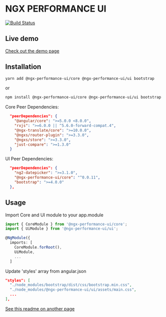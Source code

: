 # NGX PERFORMANCE UI

[![Build Status](https://travis-ci.org/mehmet-erim/ngx-performance-ui.svg?branch=develop)](https://travis-ci.org/mehmet-erim/ngx-performance-ui)

## Live demo

[Check out the demo page](https://ngx-performance-ui.firebaseapp.com)

## Installation

```bash
yarn add @ngx-performance-ui/core @ngx-performance-ui/ui bootstrap
```

or

```bash
npm install @ngx-performance-ui/core @ngx-performance-ui/ui bootstrap
```

Core Peer Dependencies:

```json
  "peerDependencies": {
    "@angular/core": ">=5.0.0 <8.0.0",
    "rxjs": ">=6.0.0 || ^5.6.0-forward-compat.4",
    "@ngx-translate/core": ">=10.0.0",
    "@ngxs/router-plugin": ">=3.3.0",
    "@ngxs/store": ">=3.3.0",
    "just-compare": ">=1.3.0"
  }
```

UI Peer Dependencies:

```json
  "peerDependencies": {
    "ng2-datepicker": ">=3.1.0",
    "@ngx-performance-ui/core": "^0.0.11",
    "bootstrap": ">=4.0.0"
  },
```

## Usage

Import Core and UI module to your app.module

```typescript
import { CoreModule } from '@ngx-performance-ui/core';
import { UiModule } from '@ngx-performance-ui/ui';

@NgModule({
  imports: [
    CoreModule.forRoot(),
    UiModule,
    ...
  ]
```

Update 'styles' array from angular.json

```json
"styles": [
  "./node_modules/bootstrap/dist/css/bootstrap.min.css",
  "./node_modules/@ngx-performance-ui/ui/assets/main.css",
  ...
],
```

[See this readme on another page](https://nicedoc.io/mehmet-erim/ngx-performance-ui)
